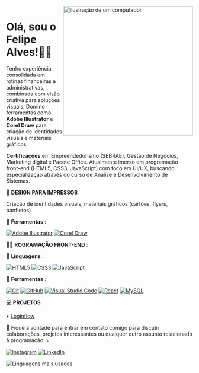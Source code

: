 <img src="https://raw.githubusercontent.com/MicaelliMedeiros/micaellimedeiros/master/image/computer-illustration.png" alt="ilustração de um computador" min-width="350px" max-width="350px" width="350px" align="right">

<p align="left"> 

# Olá, sou o Felipe Alves!👋🏽

Tenho experiência consolidada em rotinas financeiras e administrativas, combinada com visão criativa para soluções visuais. Domino ferramentas como **Adobe Illustrator** e **Corel Draw** para criação de identidades visuais e materiais gráficos.

**Certificações** em Empreendedorismo (SEBRAE), Gestão de Negócios, Marketing digital e Pacote Office. Atualmente imerso em programação front-end (HTML5, CSS3, JavaScript) com foco em UI/UX, buscando especialização através do curso de Análise e Desenvolvimento de Sistemas.

</p>
<p align="left">

🎨 **DESIGN PARA IMPRESSOS**  

Criação de identidades visuais, materiais gráficos (cartões, flyers, panfletos) 

  💼 **Ferramentas** :
  

[![Adobe Illustrator](https://img.shields.io/badge/Adobe_Illustrator-FF9A00?style=for-the-badge&logo=adobeillustrator&logoColor=white)](https://www.adobe.com/products/illustrator.html)
[![Corel Draw](https://img.shields.io/badge/Corel_Draw-CC362F?style=for-the-badge&logo=coreldraw&logoColor=white)](https://www.coreldraw.com/)

<p align="left">

🧑‍💻 **ROGRAMAÇÃO FRONT-END** :


 🦄 **Linguagens** :

  ![HTML5](https://img.shields.io/badge/HTML5-E34F26?style=for-the-badge&logo=html5&logoColor=white)
  ![CSS3](https://img.shields.io/badge/CSS3-1572B6?style=for-the-badge&logo=css3&logoColor=white)
  ![JavaScript](https://img.shields.io/badge/JavaScript-F7DF1E?style=for-the-badge&logo=javascript&logoColor=black)

</p>

<p align="left">

  💼 **Ferramentas** :


[![Git](https://img.shields.io/badge/Git-F05032?style=for-the-badge&logo=git&logoColor=white)](https://git-scm.com/)
[![GitHub](https://img.shields.io/badge/GitHub-181717?style=for-the-badge&logo=github&logoColor=white)](https://github.com/)
[![Visual Studio Code](https://img.shields.io/badge/Visual_Studio_Code-007ACC?style=for-the-badge&logo=visualstudiocode&logoColor=white)](https://code.visualstudio.com/)
[![React](https://img.shields.io/badge/React-61DAFB?style=for-the-badge&logo=react&logoColor=black)](https://react.dev/)
[![MySQL](https://img.shields.io/badge/MySQL-4479A1?style=for-the-badge&logo=mysql&logoColor=white)](https://www.mysql.com/)

  💻 **PROJETOS** :

• [Loginflow](https://github.com/felipealves06/loginflow)

</p>

<p align="left">
  💌 Fique à vontade para entrar em contato comigo para discutir colaborações, projetos interessantes ou qualquer outro assunto relacionado à programação: ⤵️
</p>

[![Instagram](https://img.shields.io/badge/Instagram-E4405F?style=for-the-badge&logo=instagram&logoColor=white)](https://www.instagram.com/fellipealvesofc/)
[![LinkedIn](https://img.shields.io/badge/LinkedIn-0077B5?style=for-the-badge&logo=linkedin&logoColor=white)](https://www.linkedin.com/in/felipe-alves-393ba733a/)

![Linguagens mais usadas](https://github-readme-stats.vercel.app/api/top-langs/?username=felipealves06&layout=compact&theme=dark)

<!---
felipealves06/felipealves06 is a ✨ special ✨ repository because its `README.md` (this file) appears on your GitHub profile.
You can click the Preview link to take a look at your changes.
--->
